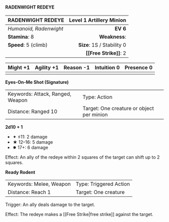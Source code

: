 #### RADENWIGHT REDEYE

| RADENWIGHT REDEYE      | **Level 1 Artillery Minion** |
| :--------------------- | ---------------------------: |
| *Humanoid, Radenwight* |                     **EV 6** |
| **Stamina**: 8         |                **Weakness**: |
| **Speed**: 5 (climb)   |   **Size**: 1S / Stability 0 |
|                        |       **[[Free Strike]]**: 2 |

| **Might** +1 | **Agility** +1 | **Reason** -1 | **Intuition** 0 | **Presence** 0 |
| ------------ | -------------- | ------------- | --------------- | -------------- |
|              |                |               |                 |                |

**Eyes-On-Me Shot (Signature)**

|                                  |                                           |
| :------------------------------- | :---------------------------------------- |
| Keywords: Attack, Ranged, Weapon | Type: Action                              |
| Distance: Ranged 10              | Target: One creature or object per minion |

**2d10 + 1**

- ✦ ≤11: 2 damage
- ★ 12–16: 5 damage
- ✸ 17+: 6 damage

Effect: An ally of the redeye within 2 squares of the target can shift up to 2 squares.

**Ready Rodent**

|                         |                        |
| :---------------------- | :--------------------- |
| Keywords: Melee, Weapon | Type: Triggered Action |
| Distance: Reach 1       | Target: One creature   |

Trigger: An ally deals damage to the target.

Effect: The redeye makes a [[Free Strike|free strike]] against the target.
